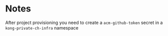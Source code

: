 # Notes

After project provisioning you need to create a `acm-github-token` secret in a `kong-private-ch-infra` namespace

